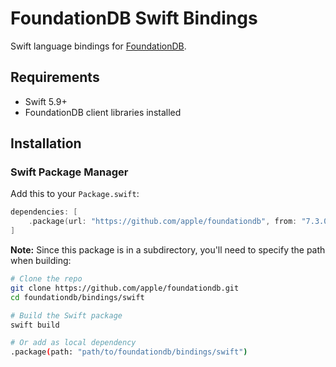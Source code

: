 # FoundationDB Swift Bindings

Swift language bindings for [FoundationDB](https://www.foundationdb.org/).

## Requirements

- Swift 5.9+
- FoundationDB client libraries installed

## Installation

### Swift Package Manager

Add this to your `Package.swift`:

```swift
dependencies: [
    .package(url: "https://github.com/apple/foundationdb", from: "7.3.0")
]
```

**Note:** Since this package is in a subdirectory, you'll need to specify the path when building:

```bash
# Clone the repo
git clone https://github.com/apple/foundationdb.git
cd foundationdb/bindings/swift

# Build the Swift package
swift build

# Or add as local dependency
.package(path: "path/to/foundationdb/bindings/swift")
```
